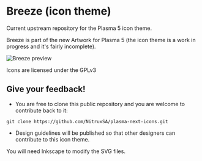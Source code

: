 Breeze (icon theme)
==============

Current upstream repository for the Plasma 5 icon theme.

Breeze is part of the new Artwork for Plasma 5 (the icon theme is a work in progress and it's fairly incomplete).

![Breeze preview](https://lh4.googleusercontent.com/-ZSD_tlLnPRU/VFrAy1vxkDI/AAAAAAAAB3s/mHMBhJJtLaE/w965-h543-no/icons.png "Breeze is the next icon theme for KDE")

Icons are licensed under the GPLv3

Give your feedback!
-------------

* You are free to clone this public repository and you are welcome to contribute back to it:

`git clone https://github.com/NitruxSA/plasma-next-icons.git`

* Design guidelines will be published so that other designers can contribute to this icon theme.

You will need Inkscape to modify the SVG files.
